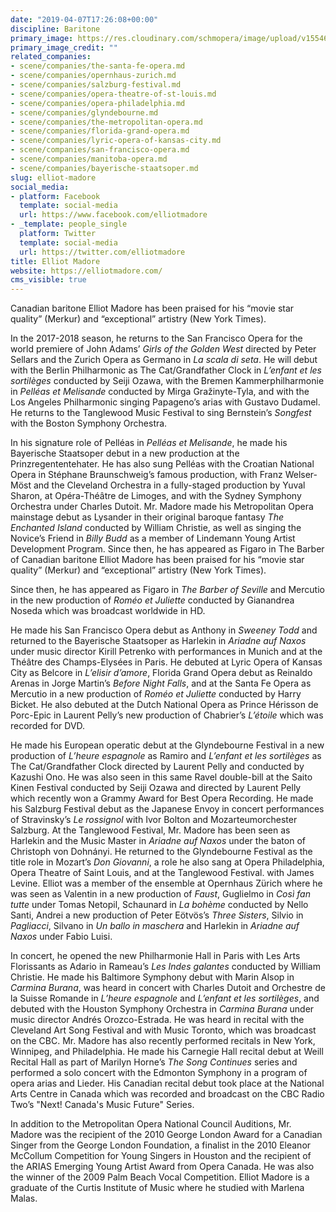 ```yaml
---
date: "2019-04-07T17:26:08+00:00"
discipline: Baritone
primary_image: https://res.cloudinary.com/schmopera/image/upload/v1554657724/media/2019/04/ElliotMadore.jpg
primary_image_credit: ""
related_companies:
- scene/companies/the-santa-fe-opera.md
- scene/companies/opernhaus-zurich.md
- scene/companies/salzburg-festival.md
- scene/companies/opera-theatre-of-st-louis.md
- scene/companies/opera-philadelphia.md
- scene/companies/glyndebourne.md
- scene/companies/the-metropolitan-opera.md
- scene/companies/florida-grand-opera.md
- scene/companies/lyric-opera-of-kansas-city.md
- scene/companies/san-francisco-opera.md
- scene/companies/manitoba-opera.md
- scene/companies/bayerische-staatsoper.md
slug: elliot-madore
social_media:
- platform: Facebook
  template: social-media
  url: https://www.facebook.com/elliotmadore
- _template: people_single
  platform: Twitter
  template: social-media
  url: https://twitter.com/elliotmadore
title: Elliot Madore
website: https://elliotmadore.com/
cms_visible: true
---
```

Canadian baritone Elliot Madore has been praised for his “movie star quality” (Merkur) and “exceptional” artistry (New York Times).

In the 2017-2018 season, he returns to the San Francisco Opera for the world premiere of John Adams’ _Girls of the Golden West_ directed by Peter Sellars and the Zurich Opera as Germano in _La scala di seta_. He will debut with the Berlin Philharmonic as The Cat/Grandfather Clock in _L’enfant et les sortilèges_ conducted by Seiji Ozawa, with the Bremen Kammerphilharmonie in _Pelléas et Melisande_ conducted by Mirga Gražinyte-Tyla, and with the Los Angeles Philharmonic singing Papageno’s arias with Gustavo Dudamel. He returns to the Tanglewood Music Festival to sing Bernstein’s _Songfest_ with the Boston Symphony Orchestra.

In his signature role of Pelléas in _Pelléas et Melisande_, he made his Bayerische Staatsoper debut in a new production at the Prinzregententehater. He has also sung Pelléas with the Croatian National Opera in Stéphane Braunschweig’s famous production, with Franz Welser-Möst and the Cleveland Orchestra in a fully-staged production by Yuval Sharon, at Opéra-Théâtre de Limoges, and with the Sydney Symphony Orchestra under Charles Dutoit. Mr. Madore made his Metropolitan Opera mainstage debut as Lysander in their original baroque fantasy _The Enchanted Island_ conducted by William Christie, as well as singing the Novice’s Friend in _Billy Budd_ as a member of Lindemann Young Artist Development Program. Since then, he has appeared as Figaro in The Barber of Canadian baritone Elliot Madore has been praised for his “movie star quality” (Merkur) and “exceptional” artistry (New York Times).

Since then, he has appeared as Figaro in _The Barber of Seville_ and Mercutio in the new production of _Roméo et Juliette_ conducted by Gianandrea Noseda which was broadcast worldwide in HD. 

He made his San Francisco Opera debut as Anthony in _Sweeney Todd_ and returned to the Bayerische Staatsoper as Harlekin in _Ariadne auf Naxos_ under music director Kirill Petrenko with performances in Munich and at the Théâtre des Champs-Elysées in Paris. He debuted at Lyric Opera of Kansas City as Belcore in _L’elisir d’amore_, Florida Grand Opera debut as Reinaldo Arenas in Jorge Martin’s _Before Night Falls_, and at the Santa Fe Opera as Mercutio in a new production of _Roméo et Juliette_ conducted by Harry Bicket. He also debuted at the Dutch National Opera as Prince Hérisson de Porc-Epic in Laurent Pelly’s new production of Chabrier’s _L’étoile_ which was recorded for DVD.

He made his European operatic debut at the Glyndebourne Festival in a new production of _L’heure espagnole_ as Ramiro and _L’enfant et les sortilèges_ as The Cat/Grandfather Clock directed by Laurent Pelly and conducted by Kazushi Ono. He was also seen in this same Ravel double-bill at the Saito Kinen Festival conducted by Seiji Ozawa and directed by Laurent Pelly which recently won a Grammy Award for Best Opera Recording. He made his Salzburg Festival debut as the Japanese Envoy in concert performances of Stravinsky’s _Le rossignol_ with Ivor Bolton and Mozarteumorchester Salzburg. At the Tanglewood Festival, Mr. Madore has been seen as Harlekin and the Music Master in _Ariadne auf Naxos_ under the baton of Christoph von Dohnányi. He returned to the Glyndebourne Festival as the title role in Mozart’s _Don Giovanni_, a role he also sang at Opera Philadelphia, Opera Theatre of Saint Louis, and at the Tanglewood Festival. with James Levine. Elliot was a member of the ensemble at Opernhaus Zürich where he was seen as Valentin in a new production of _Faust_, Guglielmo in _Così fan tutte_ under Tomas Netopil, Schaunard in _La bohème_ conducted by Nello Santi, Andrei a new production of Peter Eötvös’s _Three Sisters_, Silvio in _Pagliacci_, Silvano in _Un ballo in maschera_ and Harlekin in _Ariadne auf Naxos_ under Fabio Luisi.

In concert, he opened the new Philharmonie Hall in Paris with Les Arts Florissants as Adario in Rameau’s _Les Indes galantes_ conducted by William Christie. He made his Baltimore Symphony debut with Marin Alsop in _Carmina Burana_, was heard in concert with Charles Dutoit and Orchestre de la Suisse Romande in _L’heure espagnole_ and _L’enfant et les sortilèges_, and debuted with the Houston Symphony Orchestra in _Carmina Burana_ under music director Andrés Orozco-Estrada. He was heard in recital with the Cleveland Art Song Festival and with Music Toronto, which was broadcast on the CBC. Mr. Madore has also recently performed recitals in New York, Winnipeg, and Philadelphia. He made his Carnegie Hall recital debut at Weill Recital Hall as part of Marilyn Horne’s _The Song Continues_ series and performed a solo concert with the Edmonton Symphony in a program of opera arias and Lieder. His Canadian recital debut took place at the National Arts Centre in Canada which was recorded and broadcast on the CBC Radio Two’s "Next! Canada's Music Future" Series.

In addition to the Metropolitan Opera National Council Auditions, Mr. Madore was the recipient of the 2010 George London Award for a Canadian Singer from the George London Foundation, a finalist in the 2010 Eleanor McCollum Competition for Young Singers in Houston and the recipient of the ARIAS Emerging Young Artist Award from Opera Canada. He was also the winner of the 2009 Palm Beach Vocal Competition. Elliot Madore is a graduate of the Curtis Institute of Music where he studied with Marlena Malas.